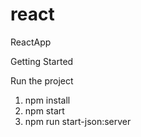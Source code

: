 # react
ReactApp


Getting Started


Run the project

1. npm install
2. npm start
3. npm run start-json:server
